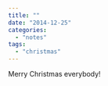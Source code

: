 ```yaml
---
title: ""
date: "2014-12-25"
categories: 
  - "notes"
tags: 
  - "christmas"
---
```


Merry Christmas everybody!
